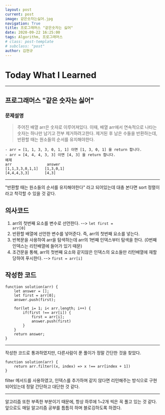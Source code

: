```yaml
---
layout: post
current: post
image: 같은숫자는싫어.jpg
navigation: True
title: 프로그래머스 "같은숫자는 싫어"
date: 2020-09-22 16:25:00
tags: Algorithm, 프로그래머스
# class: post-template
# subclass: "post"
author: 김현규
---
```


# Today What I Learned

<hr>

## 프로그래머스 "같은 숫자는 싫어"

### 문제설명

> 주어진 배열 arr은 숫자로 이루어져있다.
> 이때, 배열 arr에서 연속적으로 나타는 숫자는 하나만 남기고 전부 제거하려고한다.
> 제거된 후 남은 수들을 반환하는데, 반환할 때는 원소들의 순서를 유지해야한다.

```
- arr = [1, 1, 3, 3, 0, 1, 1] 이면 [1, 3, 0, 1] 을 return 합니다.
- arr = [4, 4, 4, 3, 3] 이면 [4, 3] 을 return 합니다.
예제
arr	               answer
[1,1,3,3,0,1,1]	  [1,3,0,1]
[4,4,4,3,3]	      [4,3]
```

<hr>

"반환할 때는 원소들의 순서를 유지해야한다" 라고 되어있는데 대충 본다면 sort 정렬이라고 착각할 수 있을 것 같다.

## 의사코드

1. arr의 첫번째 요소를 변수로 선언한다. --> <code>let first = arr[0]</code>
2. 반환할 배열에 선언한 변수를 넣어준다. 즉, arr의 첫번째 요소를 넣는다.
3. 반복문을 사용하여 arr을 탐색하는데 arr의 1번째 인덱스부터 탐색을 한다. (0번째 인덱스는 리턴배열에 들어가 있기 때문)
4. 조건문을 통해, arr의 첫번째 요소와 같지않은 인덱스의 요소들만 리턴배열에 재할당하여 푸시한다. --> <code>first = arr[i]</code>

## 작성한 코드

```
function solution(arr) {
    let answer = [];
    let first = arr[0];
    answer.push(first);

    for(let i= 1; i< arr.length; i++) {
        if(first !== arr[i]) {
            first = arr[i];
            answer.push(first)
        }
    }
    return answer;
}
```

<hr>

작성한 코드로 통과하였지만, 다른사람이 푼 풀이가 정말 간단한 것을 찾았다.

```
function solution(arr) {
    return arr.filter((x, index) => x !== arr[index + 1])
}
```

filter 메서드를 사용하였고, 인덱스를 추가하며 같지 않다면 리턴해주는 방식으로 구현되어있는데 정말 간단하고 대단한 것 같다.

<hr>

알고리즘 또한 부족한 부분이기 때문에, 항상 하루에 1~2개 씩은 꼭 풀고 있는 것 같다.
앞으로도 매일 알고리즘 공부를 틈틈히 하며 블로깅하도록 하겠다.
